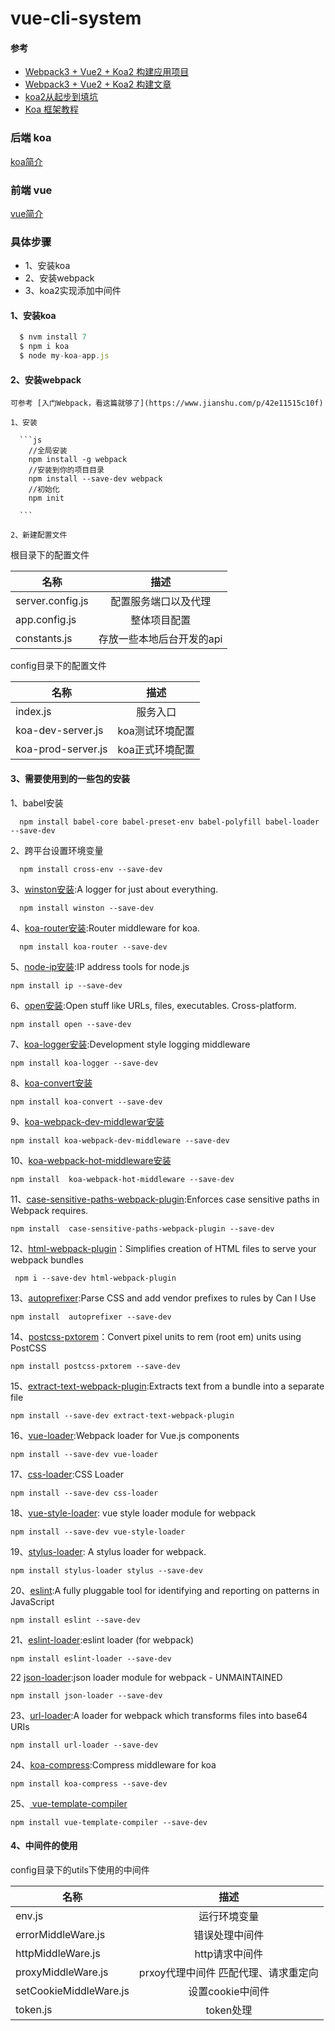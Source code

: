 # vue-cli-system

  #### 参考

-  [Webpack3 + Vue2 + Koa2 构建应用项目](https://github.com/zdliuccit/vue-webpack-config/tree/master/webpack3-basic-config)
-  [Webpack3 + Vue2 + Koa2 构建文章](https://segmentfault.com/a/1190000011323920)
-  [koa2从起步到填坑](https://www.jianshu.com/p/6b816c609669)
-  [Koa 框架教程](http://www.ruanyifeng.com/blog/2017/08/koa.html)

### 后端 koa

[koa简介](https://koa.bootcss.com/#)

### 前端 vue

[vue简介](https://cn.vuejs.org/)

### 具体步骤

  - 1、安装koa
  - 2、安装webpack
  - 3、koa2实现添加中间件

  #### 1、安装koa

  ```js
    $ nvm install 7
    $ npm i koa
    $ node my-koa-app.js

  ```

  #### 2、安装webpack

    可参考 [入门Webpack，看这篇就够了](https://www.jianshu.com/p/42e11515c10f)

    1、安装

      ```js
        //全局安装
        npm install -g webpack
        //安装到你的项目目录
        npm install --save-dev webpack
        //初始化
        npm init

      ```

    2、新建配置文件

  根目录下的配置文件

   名称|描述
   --|:--:
   server.config.js| 配置服务端口以及代理
   app.config.js| 整体项目配置
   constants.js| 存放一些本地后台开发的api

  config目录下的配置文件

  名称|描述
  --|:--:
  index.js| 服务入口
  koa-dev-server.js| koa测试环境配置
  koa-prod-server.js| koa正式环境配置


  #### 3、需要使用到的一些包的安装

  1、babel安装
  ```
    npm install babel-core babel-preset-env babel-polyfill babel-loader --save-dev
  ```
  2、跨平台设置环境变量
  ```
    npm install cross-env --save-dev
  ```
  3、[winston安装](https://github.com/winstonjs/winston):A logger for just about everything.
  ```
    npm install winston --save-dev
  ```
  4、[koa-router安装](https://github.com/ZijianHe/koa-router):Router middleware for koa.
  ```
    npm install koa-router --save-dev
  ```
  5、[node-ip安装](https://github.com/indutny/node-ip):IP address tools for node.js
  ```
  npm install ip --save-dev
  ```
  6、[open安装](https://github.com/sindresorhus/open):Open stuff like URLs, files, executables. Cross-platform.
  ```
  npm install open --save-dev
  ```
  7、[koa-logger安装](https://github.com/koajs/logger):Development style logging middleware
  ```
  npm install koa-logger --save-dev
  ```
  8、[koa-convert安装](https://github.com/koajs/convert)
  ```
  npm install koa-convert --save-dev
  ```
  9、[koa-webpack-dev-middlewar安装](https://github.com/yiminghe/koa-webpack-dev-middleware)
  ```
  npm install koa-webpack-dev-middleware --save-dev
  ```
  10、[koa-webpack-hot-middleware安装](https://github.com/octatone/koa-webpack-hot-middleware)
  ```
  npm install  koa-webpack-hot-middleware --save-dev
  ```
  11、[case-sensitive-paths-webpack-plugin](https://github.com/Urthen/case-sensitive-paths-webpack-plugin):Enforces case sensitive paths in Webpack requires.
  ```
  npm install  case-sensitive-paths-webpack-plugin --save-dev
  ```
  12、[html-webpack-plugin](https://github.com/jantimon/html-webpack-plugin)：Simplifies creation of HTML files to serve your webpack bundles
  ```
   npm i --save-dev html-webpack-plugin
  ```
  13、[autoprefixer](https://github.com/postcss/autoprefixer):Parse CSS and add vendor prefixes to rules by Can I Use
  ```
  npm install  autoprefixer --save-dev
  ```
  14、[postcss-pxtorem](https://github.com/cuth/postcss-pxtorem)：Convert pixel units to rem (root em) units using PostCSS
  ```
  npm install postcss-pxtorem --save-dev
  ```
  15、[extract-text-webpack-plugin](https://github.com/webpack-contrib/extract-text-webpack-plugin):Extracts text from a bundle into a separate file
  ```
  npm install --save-dev extract-text-webpack-plugin
  ```
  16、[vue-loader](https://github.com/vuejs/vue-loader):Webpack loader for Vue.js components
  ```
  npm install --save-dev vue-loader
  ```
  17、[css-loader](https://github.com/webpack-contrib/css-loader):CSS Loader
  ```
  npm install --save-dev css-loader
  ```

  18、[vue-style-loader](https://github.com/vuejs/vue-style-loader): vue style loader module for webpack
  ```
  npm install --save-dev vue-style-loader
  ```
  19、[stylus-loader](https://github.com/shama/stylus-loader): A stylus loader for webpack.
  ```
  npm install stylus-loader stylus --save-dev
  ```
  20、[eslint](https://github.com/eslint/eslint):A fully pluggable tool for identifying and reporting on patterns in JavaScript
  ```
  npm install eslint --save-dev
  ```
  21、[eslint-loader](https://github.com/webpack-contrib/eslint-loader):eslint loader (for webpack)
  ```
  npm install eslint-loader --save-dev
  ```
  22 [json-loader](https://github.com/webpack-contrib/json-loader):json loader module for webpack - UNMAINTAINED
  ```
  npm install json-loader --save-dev
  ```
  23、[url-loader](https://github.com/webpack-contrib/url-loader):A loader for webpack which transforms files into base64 URIs
  ```
  npm install url-loader --save-dev
  ```
  24、[koa-compress](https://github.com/koajs/compress):Compress middleware for koa
  ```
  npm install koa-compress --save-dev
  ```
  25、[ vue-template-compiler](https://www.npmjs.com/package/vue-template-compiler)
  ```
  npm install vue-template-compiler --save-dev
  ```
  #### 4、中间件的使用

  config目录下的utils下使用的中间件

  名称|描述
  --|:--:
  env.js|运行环境变量
  errorMiddleWare.js| 错误处理中间件
  httpMiddleWare.js| http请求中间件
  proxyMiddleWare.js| prxoy代理中间件 匹配代理、请求重定向
  setCookieMiddleWare.js| 设置cookie中间件
  token.js| token处理
